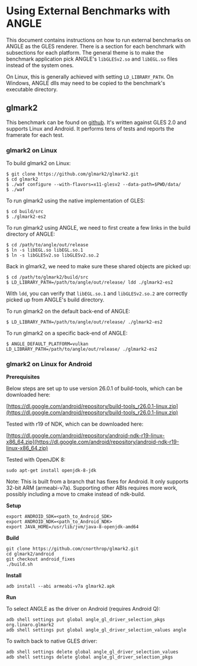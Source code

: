 # Using External Benchmarks with ANGLE

This document contains instructions on how to run external benchmarks on ANGLE as the GLES renderer.
There is a section for each benchmark with subsections for each platform.  The general theme is to
make the benchmark application pick ANGLE's `libGLESv2.so` and `libEGL.so` files instead of the
system ones.

On Linux, this is generally achieved with setting `LD_LIBRARY_PATH`.  On Windows, ANGLE dlls may
need to be copied to the benchmark's executable directory.

## glmark2

This benchmark can be found on [github](https://github.com/glmark2/glmark2).  It's written against
GLES 2.0 and supports Linux and Android.  It performs tens of tests and reports the framerate for
each test.

### glmark2 on Linux

To build glmark2 on Linux:

```
$ git clone https://github.com/glmark2/glmark2.git
$ cd glmark2
$ ./waf configure --with-flavors=x11-glesv2 --data-path=$PWD/data/
$ ./waf
```

To run glmark2 using the native implementation of GLES:

```
$ cd build/src
$ ./glmark2-es2
```

To run glmark2 using ANGLE, we need to first create a few links in the build directory of ANGLE:

```
$ cd /path/to/angle/out/release
$ ln -s libEGL.so libEGL.so.1
$ ln -s libGLESv2.so libGLESv2.so.2
```

Back in glmark2, we need to make sure these shared objects are picked up:

```
$ cd /path/to/glmark2/build/src
$ LD_LIBRARY_PATH=/path/to/angle/out/release/ ldd ./glmark2-es2
```

With `ldd`, you can verify that `libEGL.so.1` and `libGLESv2.so.2` are correctly picked up from
ANGLE's build directory.

To run glmark2 on the default back-end of ANGLE:

```
$ LD_LIBRARY_PATH=/path/to/angle/out/release/ ./glmark2-es2
```

To run glmark2 on a specific back-end of ANGLE:

```
$ ANGLE_DEFAULT_PLATFORM=vulkan LD_LIBRARY_PATH=/path/to/angle/out/release/ ./glmark2-es2
```

### glmark2 on Linux for Android

**Prerequisites**

Below steps are set up to use version 26.0.1 of build-tools, which can be downloaded here:

[https://dl.google.com/android/repository/build-tools_r26.0.1-linux.zip](https://dl.google.com/android/repository/build-tools_r26.0.1-linux.zip)

Tested with r19 of NDK, which can be downloaded here:

[https://dl.google.com/android/repository/android-ndk-r19-linux-x86_64.zip](https://dl.google.com/android/repository/android-ndk-r19-linux-x86_64.zip)

Tested with OpenJDK 8:

```
sudo apt-get install openjdk-8-jdk
```

Note: This is built from a branch that has fixes for Android.  It only supports
32-bit ARM (armeabi-v7a).  Supporting other ABIs requires more work, possibly
including a move to cmake instead of ndk-build.

**Setup**

```
export ANDROID_SDK=<path_to_Android_SDK>
export ANDROID_NDK=<path_to_Android_NDK>
export JAVA_HOME=/usr/lib/jvm/java-8-openjdk-amd64
```

**Build**

```
git clone https://github.com/cnorthrop/glmark2.git
cd glmark2/android
git checkout android_fixes
./build.sh
```

**Install**

```
adb install --abi armeabi-v7a glmark2.apk
```

**Run**

To select ANGLE as the driver on Android (requires Android Q):

```
adb shell settings put global angle_gl_driver_selection_pkgs org.linaro.glmark2
adb shell settings put global angle_gl_driver_selection_values angle
```

To switch back to native GLES driver:

```
adb shell settings delete global angle_gl_driver_selection_values
adb shell settings delete global angle_gl_driver_selection_pkgs
```
